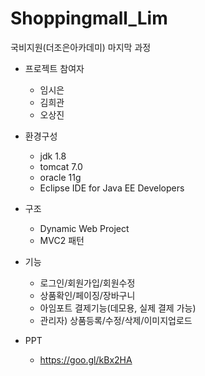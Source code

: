 # Shoppingmall_Lim

국비지원(더조은아카데미) 마지막 과정

* 프로젝트 참여자
  - 임시은
  - 김희관
  - 오상진

* 환경구성
  - jdk 1.8
  - tomcat 7.0
  - oracle 11g
  - Eclipse IDE for Java EE Developers
  
* 구조
  - Dynamic Web Project
  - MVC2 패턴

* 기능
  - 로그인/회원가입/회원수정
  - 상품확인/페이징/장바구니
  - 아임포트 결제기능(데모용, 실제 결제 가능)
  - 관리자) 상품등록/수정/삭제/이미지업로드
  
* PPT
  - https://goo.gl/kBx2HA
